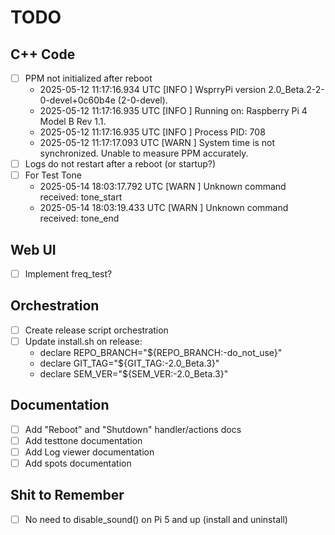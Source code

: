 # TODO

## C++ Code

- [ ] PPM not initialized after reboot
  - 2025-05-12 11:17:16.934 UTC [INFO ] WsprryPi version 2.0_Beta.2-2-0-devel+0c60b4e (2-0-devel).
  - 2025-05-12 11:17:16.935 UTC [INFO ] Running on: Raspberry Pi 4 Model B Rev 1.1.
  - 2025-05-12 11:17:16.935 UTC [INFO ] Process PID: 708
  - 2025-05-12 11:17:17.093 UTC [WARN ] System time is not synchronized. Unable to measure PPM accurately.
- [ ] Logs do not restart after a reboot (or startup?)
- [ ] For Test Tone
  - 2025-05-14 18:03:17.792 UTC [WARN ] Unknown command received: tone_start
  - 2025-05-14 18:03:19.433 UTC [WARN ] Unknown command received: tone_end

## Web UI

- [ ] Implement freq_test?

## Orchestration

- [ ] Create release script orchestration
- [ ] Update install.sh on release:
  - declare REPO_BRANCH="${REPO_BRANCH:-do_not_use}"
  - declare GIT_TAG="${GIT_TAG:-2.0_Beta.3}"
  - declare SEM_VER="${SEM_VER:-2.0_Beta.3}"

## Documentation

- [ ] Add "Reboot" and "Shutdown" handler/actions docs
- [ ] Add testtone documentation
- [ ] Add Log viewer documentation
- [ ] Add spots documentation

## Shit to Remember

- [ ] No need to disable_sound() on Pi 5 and up (install and uninstall)
